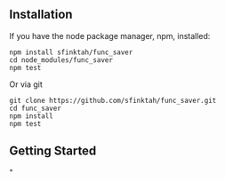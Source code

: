 ## Installation

If you have the node package manager, npm, installed:

```shell
npm install sfinktah/func_saver
cd node_modules/func_saver
npm test
```

Or via git

```shell
git clone https://github.com/sfinktah/func_saver.git
cd func_saver
npm install
npm test
```

## Getting Started 
"
